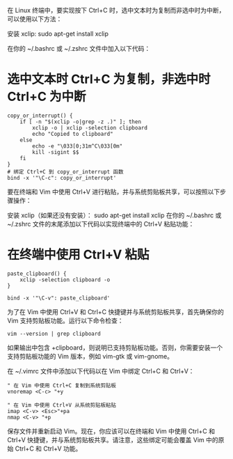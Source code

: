 在 Linux 终端中，要实现按下 Ctrl+C 时，选中文本时为复制而非选中时为中断，可以使用以下方法：

安装 xclip:
sudo apt-get install xclip

在你的 ~/.bashrc 或 ~/.zshrc 文件中加入以下代码：
# 选中文本时 Ctrl+C 为复制，非选中时 Ctrl+C 为中断
```
copy_or_interrupt() {
    if [ -n "$(xclip -o|grep -z .)" ]; then
        xclip -o | xclip -selection clipboard
        echo "Copied to clipboard"
    else
        echo -e "\033[0;31m^C\033[0m"
        kill -sigint $$
    fi
}
# 绑定 Ctrl+C 到 copy_or_interrupt 函数
bind -x '"\C-c": copy_or_interrupt'
```


要在终端和 Vim 中使用 Ctrl+V 进行粘贴，并与系统剪贴板共享，可以按照以下步骤操作：

安装 xclip（如果还没有安装）：
sudo apt-get install xclip
在你的 ~/.bashrc 或 ~/.zshrc 文件的末尾添加以下代码以实现终端中的 Ctrl+V 粘贴功能：
# 在终端中使用 Ctrl+V 粘贴
```
paste_clipboard() {
    xclip -selection clipboard -o
}

bind -x '"\C-v": paste_clipboard'
```
为了在 Vim 中使用 Ctrl+V 和 Ctrl+C 快捷键并与系统剪贴板共享，首先确保你的 Vim 支持剪贴板功能。运行以下命令检查：
```
vim --version | grep clipboard
```
如果输出中包含 +clipboard，则说明已支持剪贴板功能。否则，你需要安装一个支持剪贴板功能的 Vim 版本，例如 vim-gtk 或 vim-gnome。

在 ~/.vimrc 文件中添加以下代码以在 Vim 中绑定 Ctrl+C 和 Ctrl+V：

```
" 在 Vim 中使用 Ctrl+C 复制到系统剪贴板
vnoremap <C-c> "+y

" 在 Vim 中使用 Ctrl+V 从系统剪贴板粘贴
imap <C-v> <Esc>"+pa
nmap <C-v> "+p
```

保存文件并重新启动 Vim。现在，你应该可以在终端和 Vim 中使用 Ctrl+C 和 Ctrl+V 快捷键，并与系统剪贴板共享。请注意，这些绑定可能会覆盖 Vim 中的原始 Ctrl+C 和 Ctrl+V 功能。